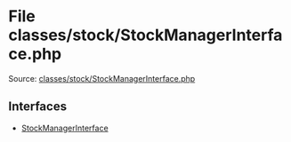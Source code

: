 File classes/stock/StockManagerInterface.php
=========

Source: [classes/stock/StockManagerInterface.php](https://github.com/PrestaShop/PrestaShop/blob/1.6.0.11/classes/stock/StockManagerInterface.php)

Interfaces
----------

* [StockManagerInterface](interface.StockManagerInterface.md)


